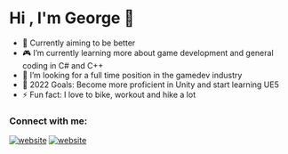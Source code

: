 # Hi , I'm George 👋 
- 🎯 Currently aiming to be better
- 🎮 I’m currently learning more about game development and general coding in C# and C++
- 📰 I’m looking for a full time position in the gamedev industry
- 🥅 2022 Goals: Become more proficient in Unity and start learning UE5
- ⚡ Fun fact: I love to bike, workout and hike a lot

### Connect with me:

[![website](./img/linkedin-light.svg)](https://www.linkedin.com/in/georgemavroeidis/)
[![website](./img/linkedin-dark.svg)](https://www.linkedin.com/in/georgemavroeidis/)

[linkedin]: https://www.linkedin.com/in/georgemavroeidis/
